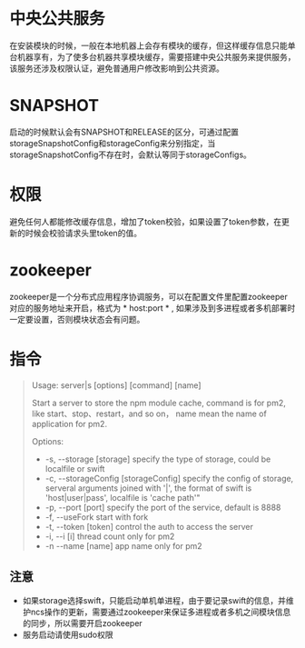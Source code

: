 # 中央公共服务
在安装模块的时候，一般在本地机器上会存有模块的缓存，但这样缓存信息只能单台机器享有，为了使多台机器共享模块缓存，需要搭建中央公共服务来提供服务，该服务还涉及权限认证，避免普通用户修改影响到公共资源。

# SNAPSHOT
启动的时候默认会有SNAPSHOT和RELEASE的区分，可通过配置storageSnapshotConfig和storageConfig来分别指定，当storageSnapshotConfig不存在时，会默认等同于storageConfigs。

# 权限
避免任何人都能修改缓存信息，增加了token校验，如果设置了token参数，在更新的时候会校验请求头里token的值。

# zookeeper
zookeeper是一个分布式应用程序协调服务，可以在配置文件里配置zookeeper对应的服务地址来开启，格式为 * host:port * , 如果涉及到多进程或者多机部署时一定要设置，否则模块状态会有问题。

# 指令
> Usage: server|s [options] [command] [name]
>
>  Start a server to store the npm module cache, command is for pm2, like start、stop、restart，and so on， name mean the name of application for pm2.
>
>  Options:
>
>-    -s, --storage [storage]              specify the type of storage, could be localfile or swift
>-    -c, --storageConfig [storageConfig]  specify the config of storage, serveral arguments joined with '|', the format of swift is 'host|user|pass', localfile is 'cache path'"
>-    -p, --port [port]                    specify the port of the service, default is 8888
>-    -f, --useFork                        start with fork
>-    -t, --token [token]                  control the auth to access the server
>-    -i, --i [i]                          thread count only for pm2
>-    -n --name [name]                     app name only for pm2

## 注意
- 如果storage选择swift，只能启动单机单进程，由于要记录swift的信息，并维护ncs操作的更新，需要通过zookeeper来保证多进程或者多机之间模块信息的同步，所以需要开启zookeeper
- 服务启动请使用sudo权限
